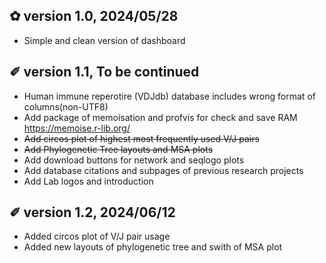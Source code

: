 ## &#x273F; version 1.0, 2024/05/28 
- Simple and clean version of dashboard


## &#x2710; version 1.1, To be continued
- Human immune reperotire (VDJdb) database includes wrong format of columns(non-UTF8)
- Add package of memoisation and profvis for check and save RAM https://memoise.r-lib.org/
- <del>Add circos plot of highest most frequently used V/J pairs</del>
- <del>Add Phylogenetic Tree layouts and MSA plots</del>
- Add download buttons for network and seqlogo plots 
- Add database citations and subpages of previous research projects 
- Add Lab logos and introduction

## &#x2710; version 1.2, 2024/06/12
- Added circos plot of V/J pair usage
- Added new layouts of phylogenetic tree and swith of MSA plot   

